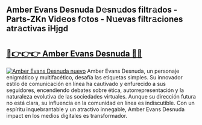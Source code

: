 ## Amber Evans Desnuda D𝚎sn𝚞dos filtr𝚊dos - Parts-ZKn Vid𝚎os f𝚘tos - N𝚞evas filtr𝚊ciones atr𝚊ctivas iHjgd

# <h2><a href="http://mb6ux55.tromn.icu/?c=Amber+Evans+Desnuda">🔗👉👉👉 Amber Evans Desnuda 🔗🔗</a></h2>

[![Amber Evans Desnuda nuevo](https://i.imgur.com/pEAQMta.gif)](http://mb6ux55.tromn.icu/?c=Amber+Evans+Desnuda)
Amber Evans Desnuda, un personaje enigmático y multifacético, desafía las etiquetas simples. Su innovador estilo de comunicación en línea ha cautivado y enfurecido a sus seguidores, encendiendo debates sobre ética, autorrepresentación y la naturaleza evolutiva de las sociedades virtuales. Aunque su dirección futura no está clara, su influencia en la comunidad en línea es indiscutible. Con un espíritu inquebrantable y un atractivo innegable, Amber Evans Desnuda impact en los medios digitales es transformador.

